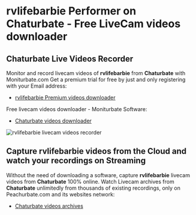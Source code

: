 # rvlifebarbie Performer on Chaturbate - Free LiveCam videos downloader

## Chaturbate Live Videos Recorder

Monitor and record livecam videos of **rvlifebarbie** from **Chaturbate** with Moniturbate.com
Get a premium trial for free by just and only registering with your Email address:
* [rvlifebarbie Premium videos downloader](https://moniturbate.com/request-demo-licence-key.html)

Free livecam videos downloader - Moniturbate Software:
* [Chaturbate videos downloader](https://moniturbate.com/moniturbate-download-software.html)

![rvlifebarbie livecam videos recorder](https://peachurnet.com/templates/moniturbate-software.png)


## Capture rvlifebarbie videos from the Cloud and watch your recordings on Streaming

Without the need of downloading a software, capture **rvlifebarbie** livecam videos from **Chaturbate** 100% online.
Watch Livecam archives from **Chaturbate** unlimitedly from thousands of existing recordings, only on Peachurbate.com and its websites network:
* [Chaturbate videos archives](https://peachurnet.com/)